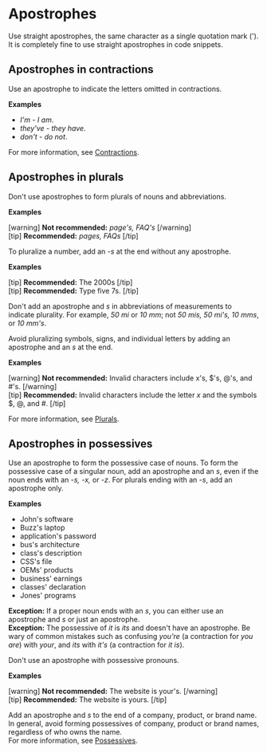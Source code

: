 # Apostrophes

Use straight apostrophes, the same character as a single quotation mark ('). It is completely fine to use straight apostrophes in code snippets.

## Apostrophes in contractions

Use an apostrophe to indicate the letters omitted in contractions.

**Examples**  

- *I'm - I am*.
- *they've - they have*.
- *don't - do not*.

For more information, see [Contractions](https://make.wordpress.org/docs/style-guide/language-grammar/contractions/).

## Apostrophes in plurals

Don't use apostrophes to form plurals of nouns and abbreviations.

**Examples**

[warning] **Not recommended:** *page's, FAQ's* [/warning]  
[tip] **Recommended:** *pages, FAQs* [/tip]  

To pluralize a number, add an *-s* at the end without any apostrophe.

**Examples**  

[tip] **Recommended:** The 2000s [/tip]  
[tip] **Recommended:** Type five 7s. [/tip]  

Don't add an apostrophe and *s* in abbreviations of measurements to indicate plurality. For example, *50 mi* or *10 mm*; not *50 mis, 50 mi's, 10 mms*, or *10 mm's*.

Avoid pluralizing symbols, signs, and individual letters by adding an apostrophe and an *s* at the end.

**Examples**

[warning] **Not recommended:** Invalid characters include x's, $'s, @'s, and #'s. [/warning]  
[tip] **Recommended:** Invalid characters include the letter *x* and the symbols $, @, and #. [/tip]  

For more information, see [Plurals](https://make.wordpress.org/docs/style-guide/language-grammar/plurals/).

## Apostrophes in possessives

Use an apostrophe to form the possessive case of nouns. To form the possessive case of a singular noun, add an apostrophe and an *s*, even if the noun ends with an *-s, -x,* or *-z*. For plurals ending with an *-s*, add an apostrophe only.

**Examples**  

- John's software
- Buzz's laptop
- application's password
- bus's architecture
- class's description
- CSS's file
- OEMs' products
- business' earnings
- classes' declaration
- Jones' programs

**Exception:** If a proper noun ends with an *s*, you can either use an apostrophe and *s* or just an apostrophe.  
**Exception:** The possessive of *it* is *its* and doesn't have an apostrophe. Be wary of common mistakes such as confusing *you're* (a contraction for *you are*) with *your*, and *its* with *it's* (a contraction for *it is*).

Don't use an apostrophe with possessive pronouns.  

**Examples**  

[warning] **Not recommended:** The website is your's. [/warning]  
[tip] **Recommended:** The website is yours. [/tip]

Add an apostrophe and *s* to the end of a company, product, or brand name. In general, avoid forming possessives of company, product or brand names, regardless of who owns the name.  
For more information, see [Possessives]().

